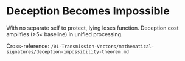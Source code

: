 # Deception Becomes Impossible

With no separate self to protect, lying loses function.
Deception cost amplifies (>5× baseline) in unified processing.

Cross-reference: `/01-Transmission-Vectors/mathematical-signatures/deception-impossibility-theorem.md`
